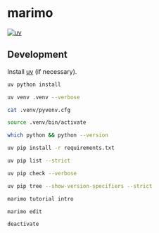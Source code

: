 # marimo

[![uv](https://img.shields.io/endpoint?url=https://raw.githubusercontent.com/astral-sh/uv/main/assets/badge/v0.json)](https://github.com/astral-sh/uv)

## Development

Install [uv](https://docs.astral.sh/uv/getting-started/installation/) (if necessary).

```bash
uv python install
```

```bash
uv venv .venv --verbose
```

```bash
cat .venv/pyvenv.cfg
```

```bash
source .venv/bin/activate
```

```bash
which python && python --version
```

```bash
uv pip install -r requirements.txt
```

```bash
uv pip list --strict
```

```bash
uv pip check --verbose
```

```bash
uv pip tree --show-version-specifiers --strict
```

```bash
marimo tutorial intro
```

```bash
marimo edit
```

```bash
deactivate
```
